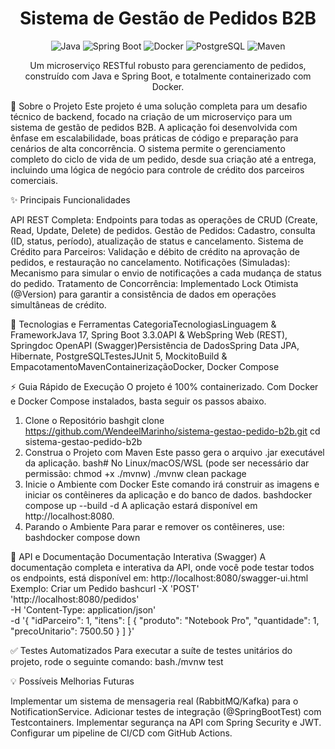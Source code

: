 <h1 align="center">
  Sistema de Gestão de Pedidos B2B
</h1>
<p align="center">
  <img alt="Java" src="https://img.shields.io/badge/Java-17-blue.svg?style=for-the-badge&logo=openjdk&logoColor=white">
  <img alt="Spring Boot" src="https://img.shields.io/badge/Spring%20Boot-3.3.0-brightgreen.svg?style=for-the-badge&logo=spring-boot&logoColor=white">
  <img alt="Docker" src="https://img.shields.io/badge/Docker-2496ED?style=for-the-badge&logo=docker&logoColor=white">
  <img alt="PostgreSQL" src="https://img.shields.io/badge/PostgreSQL-316192?style=for-the-badge&logo=postgresql&logoColor=white">
  <img alt="Maven" src="https://img.shields.io/badge/Maven-C71A36?style=for-the-badge&logo=apache-maven&logoColor=white">
</p>
<p align="center">
  Um microserviço RESTful robusto para gerenciamento de pedidos, construído com Java e Spring Boot, e totalmente containerizado com Docker.
</p>

📜 Sobre o Projeto
Este projeto é uma solução completa para um desafio técnico de backend, focado na criação de um microserviço para um sistema de gestão de pedidos B2B. A aplicação foi desenvolvida com ênfase em escalabilidade, boas práticas de código e preparação para cenários de alta concorrência.
O sistema permite o gerenciamento completo do ciclo de vida de um pedido, desde sua criação até a entrega, incluindo uma lógica de negócio para controle de crédito dos parceiros comerciais.

✨ Principais Funcionalidades

API REST Completa: Endpoints para todas as operações de CRUD (Create, Read, Update, Delete) de pedidos.
Gestão de Pedidos: Cadastro, consulta (ID, status, período), atualização de status e cancelamento.
Sistema de Crédito para Parceiros: Validação e débito de crédito na aprovação de pedidos, e restauração no cancelamento.
Notificações (Simuladas): Mecanismo para simular o envio de notificações a cada mudança de status do pedido.
Tratamento de Concorrência: Implementado Lock Otimista (@Version) para garantir a consistência de dados em operações simultâneas de crédito.


🚀 Tecnologias e Ferramentas
CategoriaTecnologiasLinguagem & FrameworkJava 17, Spring Boot 3.3.0API & WebSpring Web (REST), Springdoc OpenAPI (Swagger)Persistência de DadosSpring Data JPA, Hibernate, PostgreSQLTestesJUnit 5, MockitoBuild & EmpacotamentoMavenContainerizaçãoDocker, Docker Compose

⚡ Guia Rápido de Execução
O projeto é 100% containerizado. Com Docker e Docker Compose instalados, basta seguir os passos abaixo.
1. Clone o Repositório
bashgit clone https://github.com/WendeelMarinho/sistema-gestao-pedido-b2b.git
cd sistema-gestao-pedido-b2b
2. Construa o Projeto com Maven
Este passo gera o arquivo .jar executável da aplicação.
bash# No Linux/macOS/WSL (pode ser necessário dar permissão: chmod +x ./mvnw)
./mvnw clean package
3. Inicie o Ambiente com Docker
Este comando irá construir as imagens e iniciar os contêineres da aplicação e do banco de dados.
bashdocker compose up --build -d
A aplicação estará disponível em http://localhost:8080.
4. Parando o Ambiente
Para parar e remover os contêineres, use:
bashdocker compose down

📡 API e Documentação
Documentação Interativa (Swagger)
A documentação completa e interativa da API, onde você pode testar todos os endpoints, está disponível em:
http://localhost:8080/swagger-ui.html
Exemplo: Criar um Pedido
bashcurl -X 'POST' \
  'http://localhost:8080/pedidos' \
  -H 'Content-Type: application/json' \
  -d '{
  "idParceiro": 1,
  "itens": [
    {
      "produto": "Notebook Pro",
      "quantidade": 1,
      "precoUnitario": 7500.50
    }
  ]
}'

✅ Testes Automatizados
Para executar a suíte de testes unitários do projeto, rode o seguinte comando:
bash./mvnw test

💡 Possíveis Melhorias Futuras

Implementar um sistema de mensageria real (RabbitMQ/Kafka) para o NotificationService.
Adicionar testes de integração (@SpringBootTest) com Testcontainers.
Implementar segurança na API com Spring Security e JWT.
Configurar um pipeline de CI/CD com GitHub Actions.
